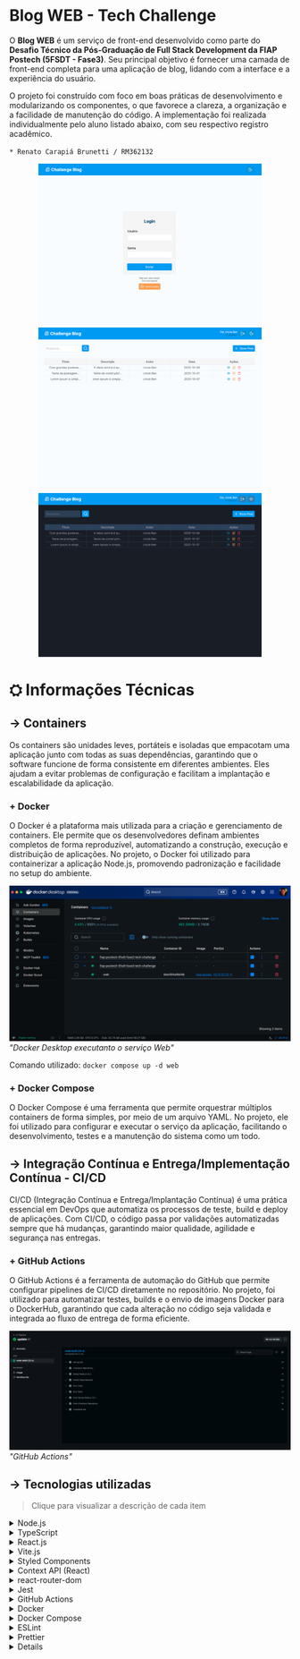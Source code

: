 # Blog WEB - Tech Challenge

O **Blog WEB** é um serviço de front-end desenvolvido como parte do **Desafio Técnico da Pós-Graduação de Full Stack Development da FIAP Postech (5FSDT - Fase3)**. Seu principal objetivo é fornecer uma camada de front-end completa para uma aplicação de blog, lidando com a interface e a experiência do usuário.

O projeto foi construído com foco em boas práticas de desenvolvimento e modularizando os componentes, o que favorece a clareza, a organização e a facilidade de manutenção do código. A implementação foi realizada individualmente pelo aluno listado abaixo, com seu respectivo registro acadêmico.

`* Renato Carapiá Brunetti / RM362132`

<div align="center">
  <img src="./public/images/web-login.png" width="400" />
  <img src="./public/images/web-main-light.png" width="400" />
  <img src="./public/images/web-main-dark.png" width="400" />
</div>

# ⛭ Informações Técnicas

## → Containers

Os containers são unidades leves, portáteis e isoladas que empacotam uma aplicação junto com todas as suas dependências, garantindo que o software funcione de forma consistente em diferentes ambientes. Eles ajudam a evitar problemas de configuração e facilitam a implantação e escalabilidade da aplicação.

### + Docker

O Docker é a plataforma mais utilizada para a criação e gerenciamento de containers. Ele permite que os desenvolvedores definam ambientes completos de forma reproduzível, automatizando a construção, execução e distribuição de aplicações. No projeto, o Docker foi utilizado para containerizar a aplicação Node.js, promovendo padronização e facilidade no setup do ambiente.

![Docker Desktop executanto o serviço Web!](/public/images/docker-desktop-web.png 'Docker Desktop executanto o serviço Web') _"Docker Desktop executanto o serviço Web"_

Comando utilizado: `docker compose up -d web`

### + Docker Compose

O Docker Compose é uma ferramenta que permite orquestrar múltiplos containers de forma simples, por meio de um arquivo YAML. No projeto, ele foi utilizado para configurar e executar o serviço da aplicação, facilitando o desenvolvimento, testes e a manutenção do sistema como um todo.

## → Integração Contínua e Entrega/Implementação Contínua - CI/CD

CI/CD (Integração Contínua e Entrega/Implantação Contínua) é uma prática essencial em DevOps que automatiza os processos de teste, build e deploy de aplicações. Com CI/CD, o código passa por validações automatizadas sempre que há mudanças, garantindo maior qualidade, agilidade e segurança nas entregas.

### + GitHub Actions

O GitHub Actions é a ferramenta de automação do GitHub que permite configurar pipelines de CI/CD diretamente no repositório. No projeto, foi utilizado para automatizar testes, builds e o envio de imagens Docker para o DockerHub, garantindo que cada alteração no código seja validada e integrada ao fluxo de entrega de forma eficiente.

![GitHub Actions!](/public/images/github-actions.png 'GitHub Actions') _"GitHub Actions"_

## → Tecnologias utilizadas

> Clique para visualizar a descrição de cada item

<details>
  <summary>Node.js</summary>
  Um ambiente de execução JavaScript assíncrono e baseado em eventos. Ele permite a construção de aplicações de rede escaláveis e de alta performance, sendo a base para o desenvolvimento do back-end da API.
</details>
<details>
  <summary>TypeScript</summary>
  Uma superset do JavaScript que adiciona tipagem estática opcional. Ele melhora a manutenibilidade, a legibilidade e a confiabilidade do código, detectando erros de forma antecipada e facilitando o desenvolvimento em equipe.
</details>
<details>
  <summary>React.js</summary>
  Uma biblioteca declarativa e eficiente para a construção de interfaces de usuário (UI) baseadas em componentes reutilizáveis. Sua arquitetura fundamenta-se no conceito de Virtual DOM (VDOM), o que otimiza as atualizações de renderização e garante alta performance e manutenibilidade em Single Page Applications (SPAs) e aplicações que exigem gerenciamento de estado complexo.
</details>
<details>
  <summary>Vite.js</summary>
  Uma ferramenta de build moderna (utilizando o bundler Rollup) e um servidor de desenvolvimento local ultrarrápido (baseado em ES Modules nativos). Ele otimiza o workflow de desenvolvimento através de Hot Module Replacement (HMR) extremamente veloz e builds de produção eficientes, eliminando o overhead de ferramentas de bundling legadas e melhorando significativamente a Developer Experience (DX).
</details>
<details>
  <summary>Styled Components</summary>
  Uma biblioteca que implementa a metodologia CSS-in-JS, permitindo a escrita de estilos diretamente no JavaScript/TypeScript dos componentes. Isso garante que o estilo seja logicamente encapsulado junto ao componente (Scoping) e dinamicamente adaptável ao estado, melhorando a modularidade, prevenindo conflitos globais de CSS e facilitando a manutenção e o reaproveitamento do código.
</details>
<details>
  <summary>Context API (React)</summary>
  Um mecanismo nativo do React para compartilhamento de estado que pode ser acessado por uma subárvore de componentes sem a necessidade de Prop Drilling. É uma solução arquitetural para o Gerenciamento de Estado Global ou Parcial, ideal para dados que são considerados "globais" para uma determinada funcionalidade, como temas, autenticação de usuário ou configurações de idioma.
</details>
<details>
  <summary>react-router-dom</summary>
  Uma biblioteca de roteamento declarativo que permite o gerenciamento da navegação e das diferentes visualizações (páginas) dentro de uma Single Page Application (SPA). Ela utiliza o histórico do navegador para mapear URLs a componentes específicos, garantindo uma experiência de usuário fluida (sem recarregamento de página) e URLs persistentes que podem ser compartilhadas (Deep Linking).
</details>
<details>
  <summary>Jest</summary>
  Um framework de testes em JavaScript, com foco em simplicidade. Ele é usado para escrever e executar testes unitários e de integração, garantindo que o código da aplicação funcione conforme o esperado e que novas funcionalidades não quebrem as existentes (testes de regressão).
</details>
<details>
  <summary>GitHub Actions</summary>
  Uma ferramenta de integração e entrega contínua (CI/CD) do GitHub. Ela automatiza o fluxo de trabalho de desenvolvimento, como a execução de testes, a validação de código e o deploy da aplicação, garantindo um processo de entrega contínua e segura.
</details>
<details>
  <summary>Docker</summary>
  Uma plataforma de contêinerização que permite empacotar a aplicação e suas dependências em um ambiente isolado. Isso garante que a API funcione de maneira consistente em qualquer ambiente, do desenvolvimento à produção, eliminando problemas de compatibilidade.
</details>
<details>
  <summary>Docker Compose</summary>
  Uma ferramenta para definir e gerenciar aplicações multi-contêiner do Docker. Ela simplifica a orquestração do ambiente de desenvolvimento da API, permitindo que todos os serviços (como o Node.js e o PostgreSQL) sejam iniciados e conectados com um único comando.
</details>
<details>
  <summary>ESLint</summary>
  Uma ferramenta de análise estática de código para identificar e reportar problemas no código JavaScript/TypeScript. Ela ajuda a manter um padrão de codificação consistente, evitar erros comuns e melhorar a qualidade geral do código.
</details>
<details>
  <summary>Prettier</summary>
  Um formatador de código que garante que todo o código-fonte da aplicação seja formatado de forma consistente. Ele elimina discussões sobre estilos de código, promovendo um ambiente de desenvolvimento mais colaborativo e focado na lógica de negócio.
</details>
<details>
<details>
  <summary>Axios</summary>
  Um cliente HTTP baseado em Promises que opera tanto em ambientes Node.js quanto em navegadores (browsers). Ele facilita a realização de requisições assíncronas (GET, POST, PUT, DELETE, etc.) ao backend, oferecendo recursos cruciais de engenharia como interceptores (para manipulação global de requisições e respostas), cancelamento de requisições e transformação automática de dados JSON, o que simplifica a camada de serviço/dados da aplicação.
</details>

## Rotas da API

- **Post**
  - `DELETE` Delete Post `/posts:id`
  - `GET` Find All Posts `/posts`
  - `GET` Find Post `/posts:id`
  - `POST` Create Post `/posts`
  - `PUT` Update Post `/posts:id`
- **User**
  - `POST` Create User `/users`
  - `GET` Find User `/user:id`
- **Role**
  - `GET` Find All Roles `/roles`
- **Auth**
  - `POST` Login `/login`

# ▶ Como executar o projeto

## → Executar em ambiente local de desenvolvimento

### + Requisitos

1. Instalar o Docker
2. Instalar o Docker Compose
3. Instalar o Node.js

### + Execução

1. Adicionar um arquivo `.env` na raiz do projeto com todas as variáveis de ambiente cadastradas, e que podem ser encontradas no arquivo `.env.example`.
2. Executar o comando `npm i` ou `npm install` para instalar as dependências do projeto na pasta `node_modules` na raiz do projeto.
3. Executar o comando `npm run dev` para executar a aplicação.

# 🌐 Acessar o projeto em Produção

A aplicação está hospedada na plataforma Render e está temporariamente disponível para fins de avaliação. Por se tratar de um plano gratuito, a instância entra em modo de hibernação quando não está em uso, o que pode causar um tempo de carregamento inicial de até 30 segundos após períodos de inatividade.
Após esse carregamento inicial, os endpoints da API funcionam normalmente. Recomendamos aguardar esse tempo na primeira requisição e, se necessário, realizar novas chamadas após a ativação do serviço.

**API URL**: https://challenge-2wqh.onrender.com
**WEB URL**:

# ⛬ Experiências e Desafios

O desenvolvimento desta aplicação Web de Blog foi um exercício robusto de engenharia de software, focado na integração de tecnologias state-of-the-art e na aplicação de padrões de desenvolvimento de alta maturidade. Isso exigiu um planejamento meticuloso e uma arquitetura de código bem definida.

## Arquitetura de Componentes e Gerenciamento de Estado

Um desafio central foi a gestão de complexidade de estado no React. Implementei uma estrutura modularizada e estrita utilizando hooks e types, separando responsabilidades claramente entre camadas (components, pages, hooks e types). Essa decisão arquitetural foi crucial para garantir a legibilidade, manutenibilidade e, primariamente, a escalabilidade do frontend, mitigando o risco de acúmulo de dívida técnica.

## Infraestrutura, Containerização e DevOps

A containerização completa da aplicação, incluindo a orquestração de rede entre os containers do frontend, API e banco de dados via Docker e Docker Compose, representou um marco significativo. O domínio sobre a definição de networks e volumes foi fundamental para estabelecer um ambiente de desenvolvimento e produção isomorfo e funcional.

A automação do workflow de entrega através do CI/CD foi outro pilar do projeto. Utilizei GitHub Actions para configurar pipelines que automatizam testes, build da imagem Docker e deploy para a plataforma Render. O tuning constante desses pipelines resultou em um fluxo de deployment confiável e de integração contínua (CI) que garante a rastreabilidade e a qualidade da entrega de código.

## Ganhos de Proficiência e Boas Práticas

O projeto consolidou a experiência prática em conceitos essenciais para o ciclo de vida do software:

- Qualidade de Código: Reforço das boas práticas com o uso de ESLint, Prettier e TypeScript para garantir coerência e segurança de tipos.
- Gerenciamento de Estado: Profundo entendimento e aplicação do Context API do React para gestão eficiente de estado global/parcial.
- Versionamento: Proficiência em Git Flow ou GitHub Flow para versionamento e colaboração assíncrona.
- Experiência do Usuário: Implementação de um design responsivo para garantir acessibilidade e usabilidade em diversas plataformas.

Em síntese, este projeto foi uma prova de conceito abrangente sobre como engenheirar e entregar uma solução full-stack moderna, partindo da definição arquitetural de componentes até a entrega contínua em ambiente de nuvem. O resultado final é uma aplicação robusta, performática e preparada para a sustentação em produção.
